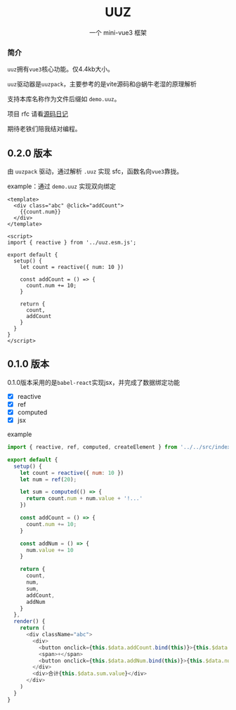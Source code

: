 <h1 align="center">UUZ</h1>

<p align="center">一个 mini-vue3 框架</p>

### 简介

`uuz`拥有`vue3`核心功能。仅4.4kb大小。

`uuz`驱动器是`uuzpack`，主要参考的是vite源码和@蜗牛老湿的原理解析

支持本库名称作为文件后缀如 `demo.uuz`。

项目 rfc 请看[源码日记](https://github.com/zhongmeizhi/fed-note)

期待老铁们陪我结对编程。

## 0.2.0 版本

由 `uuzpack` 驱动，通过解析 `.uuz` 实现 sfc，函数名向`vue3`靠拢。

example：通过 `demo.uuz` 实现双向绑定

```vue
<template>
  <div class="abc" @click="addCount">
    {{count.num}}
  </div>
</template>

<script>
import { reactive } from '../uuz.esm.js';

export default {
  setup() {
    let count = reactive({ num: 10 })

    const addCount = () => {
      count.num += 10;
    }

    return {
      count,
      addCount
    }
  }
}
</script>
```

## 0.1.0 版本

0.1.0版本采用的是`babel-react`实现jsx，并完成了数据绑定功能

* [x] reactive
* [x] ref
* [x] computed
* [x] jsx

example

```js
import { reactive, ref, computed, createElement } from '../../src/index.js'

export default {
  setup() {
    let count = reactive({ num: 10 })
    let num = ref(20);

    let sum = computed(() => {
      return count.num + num.value + '!...'
    })

    const addCount = () => {
      count.num += 10;
    }

    const addNum = () => {
      num.value += 10
    }

    return {
      count,
      num,
      sum,
      addCount,
      addNum
    }
  },
  render() {
    return (
      <div className="abc">
        <div>
          <button onclick={this.$data.addCount.bind(this)}>{this.$data.count.num}</button>
          <span>+</span>
          <button onclick={this.$data.addNum.bind(this)}>{this.$data.num.value}</button>
        </div>
        <div>合计{this.$data.sum.value}</div>
      </div>
    )
  }
}
```